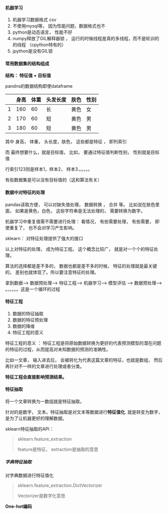 #### 机器学习  

1. 机器学习数据格式 csv   
2. 不使用mysql等， 因为性能问题，数据格式也不
3. python是动态语言， 性能不好
4. numpy释放了GIL解释器锁 ， 运行的时候线程是真的多线程，而不是轮训的的线程   （cpython特有的）
5. jpython是没有GIL锁

#### 常用数据集的结构组成

**结构： 特征值 +  目标值**      

pandns的数据结构即使dataframe

|      | 身高 | 体重 | 头发长度 | 肤色 | 性别 |
| ---- | ---- | ---- | -------- | ---- | ---- |
| 1    | 160  | 60   | 长       | 黄色 | 女   |
| 2    | 170  | 60   | 短       | 黄色 | 男   |
| 3    | 180  | 60   | 短       | 黄色 | 男   |

其中 身高， 体重， 头长度，肤色， 这些都是特征 ， 即列索引 

而 最终想要什么，就是目标值， 比如， 要通过特征值判断性别， 性别就是目标值 

行索引123则是样本1，样本2， 样本3.。。。。。   

有些数据集是可以没有目标值的（这和算法有关）



#### 数据中对特征的处理 

pandas读取方便， 可以对缺失值处理， 数据转换 ， 合并 等。 比如说在肤色里面， 如果是黄色，白色， 这些字符串是无法处理的， 需要转换为数字。 

机器学习中重复值需不需要进行处理： 看情况， 有些需要处理， 有些需要， 即使重复了， 也不会对学习产生影响。

sklearn： 对特征处理提供了强大的接口



以上对特征的处理， 成为特征工程。 这个概念比较广， 就是对一个个的特征处理。 

算法的选择都是差不多的， 数据也都是差不多的时候， 特征的处理就是最关键的， 差别也就体现了。所以要注意特征的处理。

拿到数据--> 数据预处理--> 特征工程-->  机器学习-->  模型评估 --> 数据预处理--> 。。。。。。这是一个循环的过程 





#### 特征工程   

1. 数据的特征抽取
2. 数据的特征预处理
3. 数据的降维
4. 特征工程的意义

特征工程的意义 ： 特征工程是将原始数据转换为更好的代表预测模型的潜在问题的特征的过程，从而提高对未知数据的预测的准确性。 

比如一文章， 输入进去后， 会被转化为代表这篇文章的特征，也就是数组， 然后再针对不一样的文章进行处理或者分类。  

**特征工程会直接影响预测结果。** 





#### 特征抽取  

将一个文章转换为一数组就是特征抽取。 

针对的是数字， 文本。特征抽取是对文本等数据进行**特征值化**. 就是转变为数字，是为了让机器更好的理解数据。 



sklearn特征抽取的API： 

> sklearn.feature_extraction
>
> feature是特征， extraction是抽取的意思



##### 字典特征抽取 

对字典数据进行特征值化 

> sklearn.feature_extraction.DictVectorizer
>
> Vectorizer是数字化意思







**One-hot编码**











